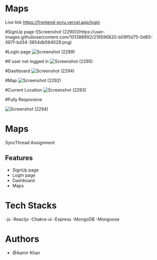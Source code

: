 # Maps
Live link https://frontend-ecru.vercel.app/login
<div width="100%">
#SignUp page
![Screenshot (2290)](https://user-images.githubusercontent.com/101388992/219596820-b09f5d75-0d65-487f-bd34-3854db564029.png)

#LogIn page
![Screenshot (2289)](https://user-images.githubusercontent.com/101388992/219596901-7bf1d74a-2259-43d9-ba9f-ae91b026dc27.png)

#If user not logged in
![Screenshot (2295)](https://user-images.githubusercontent.com/101388992/219597023-997278fd-a660-4457-b2da-225eac517cdc.png)

#Dashboard
![Screenshot (2294)](https://user-images.githubusercontent.com/101388992/219597060-ef03cc1a-55b9-48f1-baac-b9d2b13cee99.png)

#Map
![Screenshot (2292)](https://user-images.githubusercontent.com/101388992/219597173-7d3592ec-085f-43ad-bb86-2fd21a94ecb4.png)

#Current Location
![Screenshot (2293)](https://user-images.githubusercontent.com/101388992/219597286-52c26f87-f360-4623-bc4b-85a638d23cc7.png)

#Fully Responsive


![Screenshot (2294)](https://user-images.githubusercontent.com/101388992/219597321-eba7483b-f4ea-4fbc-a3fd-e5770307fef5.png)


</div>

# Maps

SyncThread Assignment

## Features
- SignUp page
- LogIn page
- Dashboard
- Maps

# Tech Stacks
-js
-Reactjs
-Chakra-ui
-Express
-MongoDB
-Mongoose


# Authors
- @Aamir Khan



